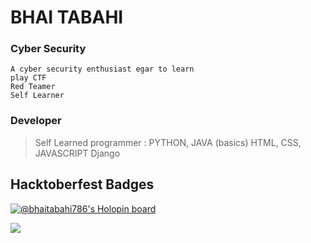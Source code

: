 # BHAI TABAHI 

### Cyber Security
```
A cyber security enthusiast egar to learn 
play CTF 
Red Teamer
Self Learner
```
### Developer

> Self Learned programmer : PYTHON, JAVA (basics)
> HTML, CSS, JAVASCRIPT
> Django 

## Hacktoberfest Badges

[![@bhaitabahi786's Holopin board](https://holopin.me/bhaitabahi786)](https://holopin.io/@bhaitabahi786)

[![](https://visitcount.itsvg.in/api?id=bhaitabahi786&label=Profile%20Views&color=8&icon=8&pretty=true)](https://visitcount.itsvg.in)

<!---
bhaitabahi786/bhaitabahi786 is a ✨ special ✨ repository because its `README.md` (this file) appears on your GitHub profile.
You can click the Preview link to take a look at your changes.
--->
